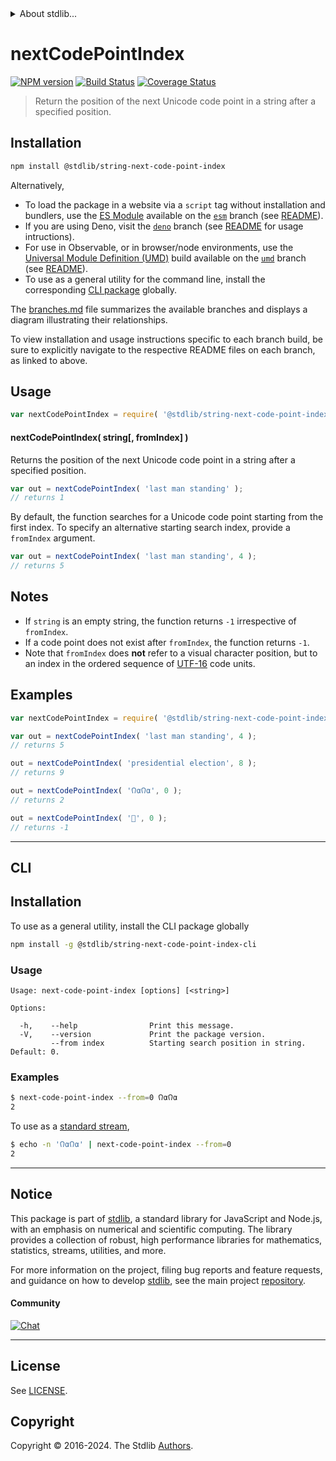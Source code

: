 <!--

@license Apache-2.0

Copyright (c) 2023 The Stdlib Authors.

Licensed under the Apache License, Version 2.0 (the "License");
you may not use this file except in compliance with the License.
You may obtain a copy of the License at

   http://www.apache.org/licenses/LICENSE-2.0

Unless required by applicable law or agreed to in writing, software
distributed under the License is distributed on an "AS IS" BASIS,
WITHOUT WARRANTIES OR CONDITIONS OF ANY KIND, either express or implied.
See the License for the specific language governing permissions and
limitations under the License.

-->


<details>
  <summary>
    About stdlib...
  </summary>
  <p>We believe in a future in which the web is a preferred environment for numerical computation. To help realize this future, we've built stdlib. stdlib is a standard library, with an emphasis on numerical and scientific computation, written in JavaScript (and C) for execution in browsers and in Node.js.</p>
  <p>The library is fully decomposable, being architected in such a way that you can swap out and mix and match APIs and functionality to cater to your exact preferences and use cases.</p>
  <p>When you use stdlib, you can be absolutely certain that you are using the most thorough, rigorous, well-written, studied, documented, tested, measured, and high-quality code out there.</p>
  <p>To join us in bringing numerical computing to the web, get started by checking us out on <a href="https://github.com/stdlib-js/stdlib">GitHub</a>, and please consider <a href="https://opencollective.com/stdlib">financially supporting stdlib</a>. We greatly appreciate your continued support!</p>
</details>

# nextCodePointIndex

[![NPM version][npm-image]][npm-url] [![Build Status][test-image]][test-url] [![Coverage Status][coverage-image]][coverage-url] <!-- [![dependencies][dependencies-image]][dependencies-url] -->

> Return the position of the next Unicode code point in a string after a specified position.

<!-- Section to include introductory text. Make sure to keep an empty line after the intro `section` element and another before the `/section` close. -->

<section class="intro">

</section>

<!-- /.intro -->

<!-- Package usage documentation. -->

<section class="installation">

## Installation

```bash
npm install @stdlib/string-next-code-point-index
```

Alternatively,

-   To load the package in a website via a `script` tag without installation and bundlers, use the [ES Module][es-module] available on the [`esm`][esm-url] branch (see [README][esm-readme]).
-   If you are using Deno, visit the [`deno`][deno-url] branch (see [README][deno-readme] for usage intructions).
-   For use in Observable, or in browser/node environments, use the [Universal Module Definition (UMD)][umd] build available on the [`umd`][umd-url] branch (see [README][umd-readme]).
-   To use as a general utility for the command line, install the corresponding [CLI package][cli-section] globally.

The [branches.md][branches-url] file summarizes the available branches and displays a diagram illustrating their relationships.

To view installation and usage instructions specific to each branch build, be sure to explicitly navigate to the respective README files on each branch, as linked to above.

</section>

<section class="usage">

## Usage

```javascript
var nextCodePointIndex = require( '@stdlib/string-next-code-point-index' );
```

#### nextCodePointIndex( string\[, fromIndex] )

Returns the position of the next Unicode code point in a string after a specified position.

```javascript
var out = nextCodePointIndex( 'last man standing' );
// returns 1
```

By default, the function searches for a Unicode code point starting from the first index. To specify an alternative starting search index, provide a `fromIndex` argument.

```javascript
var out = nextCodePointIndex( 'last man standing', 4 );
// returns 5
```

</section>

<!-- /.usage -->

<!-- Package usage notes. Make sure to keep an empty line after the `section` element and another before the `/section` close. -->

<section class="notes">

## Notes

-   If `string` is an empty string, the function returns `-1` irrespective of `fromIndex`.
-   If a code point does not exist after `fromIndex`, the function returns `-1`.
-   Note that `fromIndex` does **not** refer to a visual character position, but to an index in the ordered sequence of [UTF-16][utf-16] code units.

</section>

<!-- /.notes -->

<!-- Package usage examples. -->

<section class="examples">

## Examples

<!-- eslint no-undef: "error" -->

```javascript
var nextCodePointIndex = require( '@stdlib/string-next-code-point-index' );

var out = nextCodePointIndex( 'last man standing', 4 );
// returns 5

out = nextCodePointIndex( 'presidential election', 8 );
// returns 9

out = nextCodePointIndex( '𐒻𐓟𐒻𐓟', 0 );
// returns 2

out = nextCodePointIndex( '🌷', 0 );
// returns -1
```

</section>

<!-- /.examples -->

<!-- Section for describing a command-line interface. -->

* * *

<section class="cli">

## CLI

<section class="installation">

## Installation

To use as a general utility, install the CLI package globally

```bash
npm install -g @stdlib/string-next-code-point-index-cli
```

</section>
<!-- CLI usage documentation. -->


<section class="usage">

### Usage

```text
Usage: next-code-point-index [options] [<string>]

Options:

  -h,    --help                Print this message.
  -V,    --version             Print the package version.
         --from index          Starting search position in string. Default: 0.
```

</section>

<!-- /.usage -->

<!-- CLI usage notes. Make sure to keep an empty line after the `section` element and another before the `/section` close. -->

<section class="notes">

</section>

<!-- /.notes -->

<!-- CLI usage examples. -->

<section class="examples">

### Examples

```bash
$ next-code-point-index --from=0 𐒻𐓟𐒻𐓟
2
```

To use as a [standard stream][standard-streams],

```bash
$ echo -n '𐒻𐓟𐒻𐓟' | next-code-point-index --from=0
2
```

</section>

<!-- /.examples -->

</section>

<!-- /.cli -->

<!-- Section to include cited references. If references are included, add a horizontal rule *before* the section. Make sure to keep an empty line after the `section` element and another before the `/section` close. -->

<section class="references">

</section>

<!-- /.references -->

<!-- Section for related `stdlib` packages. Do not manually edit this section, as it is automatically populated. -->

<section class="related">

</section>

<!-- /.related -->

<!-- Section for all links. Make sure to keep an empty line after the `section` element and another before the `/section` close. -->


<section class="main-repo" >

* * *

## Notice

This package is part of [stdlib][stdlib], a standard library for JavaScript and Node.js, with an emphasis on numerical and scientific computing. The library provides a collection of robust, high performance libraries for mathematics, statistics, streams, utilities, and more.

For more information on the project, filing bug reports and feature requests, and guidance on how to develop [stdlib][stdlib], see the main project [repository][stdlib].

#### Community

[![Chat][chat-image]][chat-url]

---

## License

See [LICENSE][stdlib-license].


## Copyright

Copyright &copy; 2016-2024. The Stdlib [Authors][stdlib-authors].

</section>

<!-- /.stdlib -->

<!-- Section for all links. Make sure to keep an empty line after the `section` element and another before the `/section` close. -->

<section class="links">

[npm-image]: http://img.shields.io/npm/v/@stdlib/string-next-code-point-index.svg
[npm-url]: https://npmjs.org/package/@stdlib/string-next-code-point-index

[test-image]: https://github.com/stdlib-js/string-next-code-point-index/actions/workflows/test.yml/badge.svg?branch=v0.2.0
[test-url]: https://github.com/stdlib-js/string-next-code-point-index/actions/workflows/test.yml?query=branch:v0.2.0

[coverage-image]: https://img.shields.io/codecov/c/github/stdlib-js/string-next-code-point-index/main.svg
[coverage-url]: https://codecov.io/github/stdlib-js/string-next-code-point-index?branch=main

<!--

[dependencies-image]: https://img.shields.io/david/stdlib-js/string-next-code-point-index.svg
[dependencies-url]: https://david-dm.org/stdlib-js/string-next-code-point-index/main

-->

[chat-image]: https://img.shields.io/gitter/room/stdlib-js/stdlib.svg
[chat-url]: https://app.gitter.im/#/room/#stdlib-js_stdlib:gitter.im

[stdlib]: https://github.com/stdlib-js/stdlib

[stdlib-authors]: https://github.com/stdlib-js/stdlib/graphs/contributors

[cli-section]: https://github.com/stdlib-js/string-next-code-point-index#cli
[cli-url]: https://github.com/stdlib-js/string-next-code-point-index/tree/cli
[@stdlib/string-next-code-point-index]: https://github.com/stdlib-js/string-next-code-point-index/tree/main

[umd]: https://github.com/umdjs/umd
[es-module]: https://developer.mozilla.org/en-US/docs/Web/JavaScript/Guide/Modules

[deno-url]: https://github.com/stdlib-js/string-next-code-point-index/tree/deno
[deno-readme]: https://github.com/stdlib-js/string-next-code-point-index/blob/deno/README.md
[umd-url]: https://github.com/stdlib-js/string-next-code-point-index/tree/umd
[umd-readme]: https://github.com/stdlib-js/string-next-code-point-index/blob/umd/README.md
[esm-url]: https://github.com/stdlib-js/string-next-code-point-index/tree/esm
[esm-readme]: https://github.com/stdlib-js/string-next-code-point-index/blob/esm/README.md
[branches-url]: https://github.com/stdlib-js/string-next-code-point-index/blob/main/branches.md

[stdlib-license]: https://raw.githubusercontent.com/stdlib-js/string-next-code-point-index/main/LICENSE

[standard-streams]: https://en.wikipedia.org/wiki/Standard_streams

[utf-16]: https://en.wikipedia.org/wiki/UTF-16

</section>

<!-- /.links -->
